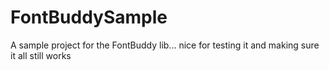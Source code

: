 FontBuddySample
===============

A sample project for the FontBuddy lib... nice for testing it and making sure it all still works